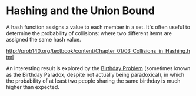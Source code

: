 # Hashing and the Union Bound

A hash function assigns a value to each member in a set. It's often useful to determine the probability of collisions: where two different items are assigned the same hash value.

http://prob140.org/textbook/content/Chapter_01/03_Collisions_in_Hashing.html

An interesting result is explored by the [Birthday Problem](http://prob140.org/textbook/content/Chapter_01/04_Birthday_Problem.html) (sometimes known as the Birthday Paradox, despite not actually being paradoxical), in which the probability of at least two people sharing the same birthday is much higher than expected.

